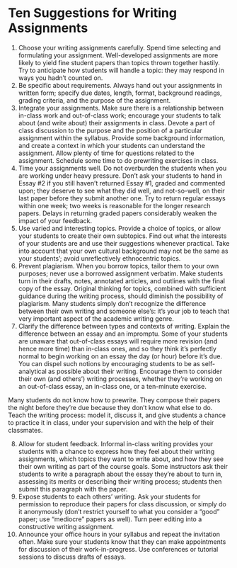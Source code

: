 # Ten Suggestions for Writing Assignments

1.  Choose your writing assignments carefully.  Spend time selecting and formulating your assignment.  Well-developed assignments are more likely to yield fine student papers than topics thrown together hastily. Try to anticipate how students will handle a topic: they may respond in ways you hadn’t counted on.
2.  Be specific about requirements.  Always hand out your assignments in written form; specify due dates, length, format, background readings, grading criteria, and the purpose of the assignment.
3.  Integrate your assignments.  Make sure there is a relationship between in-class work and out-of-class work; encourage your students to talk about (and write about) their assignments in class.  Devote a part of class discussion to the purpose and the position of a particular assignment within the syllabus.  Provide some background information, and create a context in which your students can understand the assignment.  Allow plenty of time for questions related to the assignment.  Schedule some time to do prewriting exercises in class. 
4.  Time your assignments well.  Do not overburden the students when you are working under heavy pressure.  Don’t ask your students to hand in Essay #2 if you still haven’t returned Essay #1, graded and commented upon; they deserve to see what they did well, and not-so-well, on their last paper before they submit another one.  Try to return regular essays within one week; two weeks is reasonable for the longer research papers.  Delays in returning graded papers considerably weaken the impact of your feedback.
5.  Use varied and interesting topics.  Provide a choice of topics, or allow your students to create their own subtopics.  Find out what the interests of your students are and use their suggestions whenever practical.  Take into account that your own cultural background may not be the same as your students’; avoid unreflectively ethnocentric topics.
6.  Prevent plagiarism.  When you borrow topics, tailor them to your own purposes; never use a borrowed assignment verbatim.  Make students turn in their drafts, notes, annotated articles, and outlines with the final copy of the essay.  Original thinking for topics, combined with sufficient guidance during the writing process, should diminish the possibility of plagiarism.  Many students simply don’t recognize the difference between their own writing and someone else’s: it’s your job to teach that very important aspect of the academic writing genre.
7.  Clarify the difference between types and contexts of writing.  Explain the difference between an essay and an impromptu.  Some of your students are unaware that out-of-class essays will require more revision (and hence more time) than in-class ones, and so they think it’s perfectly normal to begin working on an essay the day (or hour) before it’s due.  You can dispel such notions by encouraging students to be as self-analytical as possible about their writing.  Encourage them to consider their own (and others’) writing processes, whether they’re working on an out-of-class essay, an in-class one, or a ten-minute exercise. 

Many students do not know how to prewrite.  They compose their papers the night before they’re due because they don’t know what else to do.  Teach the writing process: model it, discuss it, and give students a chance to practice it in class, under your supervision and with the help of their classmates.

8.  Allow for student feedback.  Informal in-class writing provides your students with a chance to express how they feel about their writing assignments, which topics they want to write about, and how they see their own writing as part of the course goals.  Some instructors ask their students to write a paragraph about the essay they’re about to turn in, assessing its merits or describing their writing process; students then submit this paragraph with the paper.
9.  Expose students to each others’ writing.  Ask your students for permission to reproduce their papers for class discussion, or simply do it anonymously (don’t restrict yourself to what you consider a “good” paper; use “mediocre” papers as well).  Turn peer editing into a constructive writing assignment.
10. Announce your office hours in your syllabus and repeat the invitation often.  Make sure your students know that they can make appointments for discussion of their work-in-progress.  Use conferences or tutorial sessions to discuss drafts of essays.
